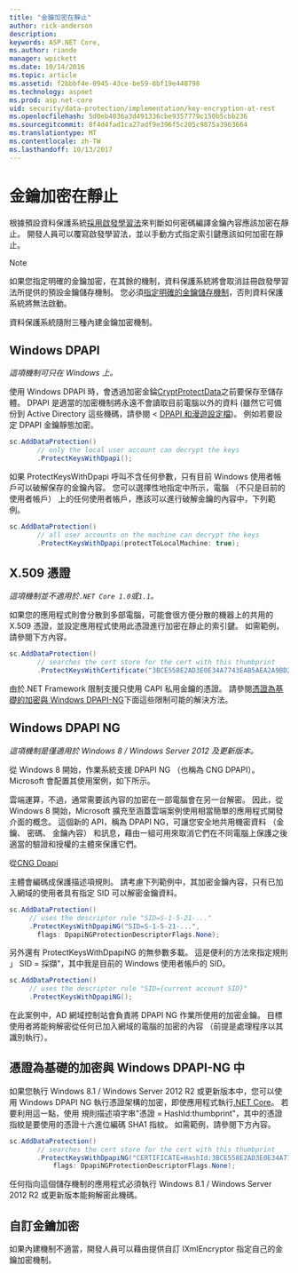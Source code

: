 ```yaml
---
title: "金鑰加密在靜止"
author: rick-anderson
description: 
keywords: ASP.NET Core,
ms.author: riande
manager: wpickett
ms.date: 10/14/2016
ms.topic: article
ms.assetid: f2bbbf4e-0945-43ce-be59-8bf19e448798
ms.technology: aspnet
ms.prod: asp.net-core
uid: security/data-protection/implementation/key-encryption-at-rest
ms.openlocfilehash: 5d0eb4036a3d491336cbe9357779c150b5cbb236
ms.sourcegitcommit: 8f4d4fad1ca27adf9e396f5c205c9875a3963664
ms.translationtype: MT
ms.contentlocale: zh-TW
ms.lasthandoff: 10/13/2017
---
```

# <a name="key-encryption-at-rest"></a>金鑰加密在靜止

<a name="data-protection-implementation-key-encryption-at-rest"></a>

根據預設資料保護系統[採用啟發學習法](../configuration/default-settings.md#data-protection-default-settings)來判斷如何密碼編譯金鑰內容應該加密在靜止。 開發人員可以覆寫啟發學習法，並以手動方式指定索引鍵應該如何加密在靜止。

> [!NOTE]
> 如果您指定明確的金鑰加密，在其餘的機制，資料保護系統將會取消註冊啟發學習法所提供的預設金鑰儲存機制。 您必須[指定明確的金鑰儲存機制](key-storage-providers.md#data-protection-implementation-key-storage-providers)，否則資料保護系統將無法啟動。

<a name="data-protection-implementation-key-encryption-at-rest-providers"></a>

資料保護系統隨附三種內建金鑰加密機制。

## <a name="windows-dpapi"></a>Windows DPAPI

*這項機制可只在 Windows 上。*

使用 Windows DPAPI 時，會透過加密金錀[CryptProtectData](https://msdn.microsoft.com/library/windows/desktop/aa380261(v=vs.85).aspx)之前要保存至儲存體。 DPAPI 是適當的加密機制將永遠不會讀取目前電腦以外的資料 (雖然它可備份到 Active Directory 這些機碼，請參閱 < [DPAPI 和漫遊設定檔](https://support.microsoft.com/kb/309408/#6))。 例如若要設定 DPAPI 金鑰靜態加密。

```csharp
sc.AddDataProtection()
       // only the local user account can decrypt the keys
       .ProtectKeysWithDpapi();
   ```

如果 ProtectKeysWithDpapi 呼叫不含任何參數，只有目前 Windows 使用者帳戶可以破解保存的金鑰內容。 您可以選擇性地指定中所示，電腦 （不只是目前的使用者帳戶） 上的任何使用者帳戶，應該可以進行破解金鑰的內容中，下列範例。

```csharp
sc.AddDataProtection()
       // all user accounts on the machine can decrypt the keys
       .ProtectKeysWithDpapi(protectToLocalMachine: true);
   ```

## <a name="x509-certificate"></a>X.509 憑證

*這項機制並不適用於`.NET Core 1.0`或`1.1`。*

如果您的應用程式則會分散到多部電腦，可能會很方便分散的機器上的共用的 X.509 憑證，並設定應用程式使用此憑證進行加密在靜止的索引鍵。 如需範例，請參閱下方內容。

```csharp
sc.AddDataProtection()
       // searches the cert store for the cert with this thumbprint
       .ProtectKeysWithCertificate("3BCE558E2AD3E0E34A7743EAB5AEA2A9BD2575A0");
   ```

由於.NET Framework 限制支援只使用 CAPI 私用金鑰的憑證。 請參閱[憑證為基礎的加密與 Windows DPAPI-NG](#data-protection-implementation-key-encryption-at-rest-dpapi-ng)下面這些限制可能的解決方法。

<a name="data-protection-implementation-key-encryption-at-rest-dpapi-ng"></a>

## <a name="windows-dpapi-ng"></a>Windows DPAPI NG

*這項機制是僅適用於 Windows 8 / Windows Server 2012 及更新版本。*

從 Windows 8 開始，作業系統支援 DPAPI NG （也稱為 CNG DPAPI）。 Microsoft 會配置其使用案例，如下所示。

   雲端運算，不過，通常需要該內容的加密在一部電腦會在另一台解密。 因此，從 Windows 8 開始，Microsoft 擴充至涵蓋雲端案例使用相當簡單的應用程式開發介面的概念。 這個新的 API，稱為 DPAPI NG，可讓您安全地共用機密資料 （金鑰、 密碼、 金鑰內容） 和訊息，藉由一組可用來取消它們在不同電腦上保護之後適當的驗證和授權的主體來保護它們。

   從[CNG Dpapi](https://msdn.microsoft.com/library/windows/desktop/hh706794(v=vs.85).aspx)

主體會編碼成保護描述項規則。 請考慮下列範例中，其加密金鑰內容，只有已加入網域的使用者具有指定 SID 可以解密金鑰資料。

```csharp
sc.AddDataProtection()
     // uses the descriptor rule "SID=S-1-5-21-..."
     .ProtectKeysWithDpapiNG("SID=S-1-5-21-...",
       flags: DpapiNGProtectionDescriptorFlags.None);
   ```

另外還有 ProtectKeysWithDpapiNG 的無參數多載。 這是便利的方法來指定規則 」 SID = 採擷"，其中我是目前的 Windows 使用者帳戶的 SID。

```csharp
sc.AddDataProtection()
     // uses the descriptor rule "SID={current account SID}"
     .ProtectKeysWithDpapiNG();
   ```

在此案例中，AD 網域控制站會負責將 DPAPI NG 作業所使用的加密金鑰。 目標使用者將能夠解密從任何已加入網域的電腦的加密的內容 （前提是處理程序以其識別執行）。

## <a name="certificate-based-encryption-with-windows-dpapi-ng"></a>憑證為基礎的加密與 Windows DPAPI-NG 中

如果您執行 Windows 8.1 / Windows Server 2012 R2 或更新版本中，您可以使用 Windows DPAPI NG 執行憑證架構的加密，即使應用程式執行[.NET Core](https://www.microsoft.com/net/core)。 若要利用這一點，使用 規則描述項字串"憑證 = HashId:thumbprint"，其中的憑證指紋是要使用的憑證十六進位編碼 SHA1 指紋。 如需範例，請參閱下方內容。

```csharp
sc.AddDataProtection()
       // searches the cert store for the cert with this thumbprint
       .ProtectKeysWithDpapiNG("CERTIFICATE=HashId:3BCE558E2AD3E0E34A7743EAB5AEA2A9BD2575A0",
           flags: DpapiNGProtectionDescriptorFlags.None);
   ```

任何指向這個儲存機制的應用程式必須執行 Windows 8.1 / Windows Server 2012 R2 或更新版本能夠解密此機碼。

## <a name="custom-key-encryption"></a>自訂金鑰加密

如果內建機制不適當，開發人員可以藉由提供自訂 IXmlEncryptor 指定自己的金鑰加密機制。
